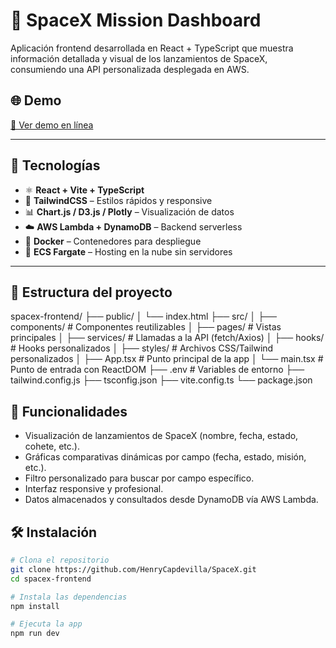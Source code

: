 # 🚀 SpaceX Mission Dashboard

Aplicación frontend desarrollada en React + TypeScript que muestra información detallada y visual de los lanzamientos de SpaceX, consumiendo una API personalizada desplegada en AWS.

## 🌐 Demo

[🔗 Ver demo en línea](http://52.207.217.103/)

---

## 🧪 Tecnologías

- ⚛️ **React + Vite + TypeScript**
- 🎨 **TailwindCSS** – Estilos rápidos y responsive
- 📊 **Chart.js / D3.js / Plotly** – Visualización de datos
- ☁️ **AWS Lambda + DynamoDB** – Backend serverless
- 🐳 **Docker** – Contenedores para despliegue
- 🚢 **ECS Fargate** – Hosting en la nube sin servidores

---

## 📁 Estructura del proyecto

spacex-frontend/ ├── public/ │ └── index.html ├── src/ │ ├── components/ # Componentes reutilizables │ ├── pages/ # Vistas principales │ ├── services/ # Llamadas a la API (fetch/Axios) │ ├── hooks/ # Hooks personalizados │ ├── styles/ # Archivos CSS/Tailwind personalizados │ ├── App.tsx # Punto principal de la app │ └── main.tsx # Punto de entrada con ReactDOM ├── .env # Variables de entorno ├── tailwind.config.js ├── tsconfig.json ├── vite.config.ts └── package.json


## 🚀 Funcionalidades

- Visualización de lanzamientos de SpaceX (nombre, fecha, estado, cohete, etc.).
- Gráficas comparativas dinámicas por campo (fecha, estado, misión, etc.).
- Filtro personalizado para buscar por campo específico.
- Interfaz responsive y profesional.
- Datos almacenados y consultados desde DynamoDB vía AWS Lambda.

## 🛠️ Instalación



```bash
# Clona el repositorio
git clone https://github.com/HenryCapdevilla/SpaceX.git
cd spacex-frontend

# Instala las dependencias
npm install

# Ejecuta la app
npm run dev